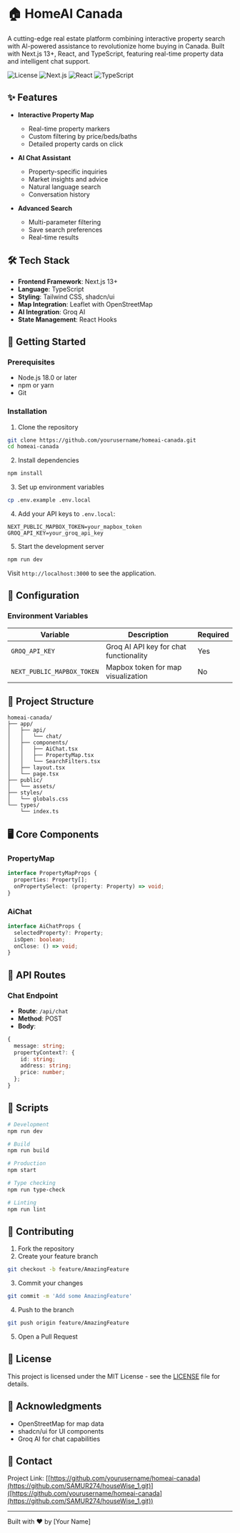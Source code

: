 # 🏠 HomeAI Canada

A cutting-edge real estate platform combining interactive property search with AI-powered assistance to revolutionize home buying in Canada. Built with Next.js 13+, React, and TypeScript, featuring real-time property data and intelligent chat support.

![License](https://img.shields.io/badge/license-MIT-blue.svg)
![Next.js](https://img.shields.io/badge/Next.js-13+-black)
![React](https://img.shields.io/badge/React-18-blue)
![TypeScript](https://img.shields.io/badge/TypeScript-5.0-blue)

## ✨ Features

- **Interactive Property Map** 
  - Real-time property markers
  - Custom filtering by price/beds/baths
  - Detailed property cards on click

- **AI Chat Assistant**
  - Property-specific inquiries
  - Market insights and advice
  - Natural language search
  - Conversation history

- **Advanced Search**
  - Multi-parameter filtering
  - Save search preferences
  - Real-time results

## 🛠 Tech Stack

- **Frontend Framework**: Next.js 13+
- **Language**: TypeScript
- **Styling**: Tailwind CSS, shadcn/ui
- **Map Integration**: Leaflet with OpenStreetMap
- **AI Integration**: Groq AI
- **State Management**: React Hooks

## 🚀 Getting Started

### Prerequisites

- Node.js 18.0 or later
- npm or yarn
- Git

### Installation

1. Clone the repository
```bash
git clone https://github.com/yourusername/homeai-canada.git
cd homeai-canada
```

2. Install dependencies
```bash
npm install
```

3. Set up environment variables
```bash
cp .env.example .env.local
```

4. Add your API keys to `.env.local`:
```plaintext
NEXT_PUBLIC_MAPBOX_TOKEN=your_mapbox_token
GROQ_API_KEY=your_groq_api_key
```

5. Start the development server
```bash
npm run dev
```

Visit `http://localhost:3000` to see the application.

## 🔧 Configuration

### Environment Variables

| Variable | Description | Required |
|----------|-------------|----------|
| `GROQ_API_KEY` | Groq AI API key for chat functionality | Yes |
| `NEXT_PUBLIC_MAPBOX_TOKEN` | Mapbox token for map visualization | No |

## 📁 Project Structure

```
homeai-canada/
├── app/
│   ├── api/
│   │   └── chat/
│   ├── components/
│   │   ├── AiChat.tsx
│   │   ├── PropertyMap.tsx
│   │   └── SearchFilters.tsx
│   ├── layout.tsx
│   └── page.tsx
├── public/
│   └── assets/
├── styles/
│   └── globals.css
└── types/
    └── index.ts
```

## 🖥 Core Components

### PropertyMap
```typescript
interface PropertyMapProps {
  properties: Property[];
  onPropertySelect: (property: Property) => void;
}
```

### AiChat
```typescript
interface AiChatProps {
  selectedProperty?: Property;
  isOpen: boolean;
  onClose: () => void;
}
```

## 🔄 API Routes

### Chat Endpoint
- **Route**: `/api/chat`
- **Method**: POST
- **Body**:
```typescript
{
  message: string;
  propertyContext?: {
    id: string;
    address: string;
    price: number;
  };
}
```

## 📝 Scripts

```bash
# Development
npm run dev

# Build
npm run build

# Production
npm start

# Type checking
npm run type-check

# Linting
npm run lint
```

## 🤝 Contributing

1. Fork the repository
2. Create your feature branch
```bash
git checkout -b feature/AmazingFeature
```
3. Commit your changes
```bash
git commit -m 'Add some AmazingFeature'
```
4. Push to the branch
```bash
git push origin feature/AmazingFeature
```
5. Open a Pull Request

## 📜 License

This project is licensed under the MIT License - see the [LICENSE](LICENSE) file for details.

## 🙏 Acknowledgments

- OpenStreetMap for map data
- shadcn/ui for UI components
- Groq AI for chat capabilities

## 📮 Contact

Project Link: [[https://github.com/yourusername/homeai-canada](https://github.com/SAMUR274/houseWise_1.git)]([https://github.com/yourusername/homeai-canada](https://github.com/SAMUR274/houseWise_1.git))

---

Built with ❤️ by [Your Name]
